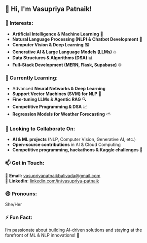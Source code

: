 ## 👋 Hi, I'm Vasupriya Patnaik!  

### 👀 Interests:  
- **Artificial Intelligence & Machine Learning** 🧠  
- **Natural Language Processing (NLP) & Chatbot Development** 🤖  
- **Computer Vision & Deep Learning** 🖼️  
- **Generative AI & Large Language Models (LLMs)** 🔥  
- **Data Structures & Algorithms (DSA)** 📊  
- **Full-Stack Development (MERN, Flask, Supabase)** 🌐  

### 🌱 Currently Learning:  
- Advanced **Neural Networks & Deep Learning**  
- **Support Vector Machines (SVM) for NLP** 📖  
- **Fine-tuning LLMs & Agentic RAG** 🔍  
- **Competitive Programming & DSA** 📈  
- **Regression Models for Weather Forecasting** ⛅  

### 💞️ Looking to Collaborate On:  
- **AI & ML projects** (NLP, Computer Vision, Generative AI, etc.)  
- **Open-source contributions** in AI & Cloud Computing  
- **Competitive programming, hackathons & Kaggle challenges** 🚀  

### 📫 Get in Touch:  
📩 **Email:** [vasupriyapatnaikbalivada@gmail.com](mailto:vasupriyapatnaikbalivada@gmail.com)  
💼 **LinkedIn:** [linkedin.com/in/vasupriya-patnaik](https://www.linkedin.com/in/vasupriya-patnaik)  

### 😄 Pronouns:  
She/Her  

### ⚡ Fun Fact:  
I’m passionate about building AI-driven solutions and staying at the forefront of ML & NLP innovations! 🚀  
